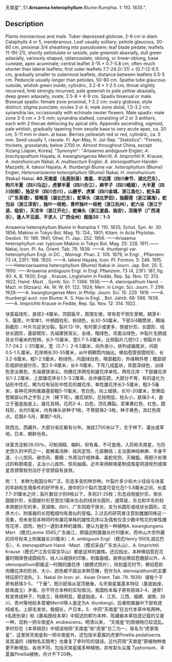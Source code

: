 天南星",
51.**Arisaema heterophyllum** Blume Rumphia. 1: 110. 1835.",

## Description
Plants monoecious and male. Tuber depressed globose, 2-6 cm in diam. Cataphylls 4 or 5, membranous. Leaf usually solitary; petiole glaucous, 30-60 cm, proximal 3/4 sheathing into pseudostem; leaf blade pedate; leaflets 11-19(-21), shortly petiolulate or sessile, pale greenish abaxially, dull green adaxially, variously shaped, oblanceolate, oblong, or linear-oblong, base cuneate, apex acuminate; central leaflet 3-15 × 0.7-5.8 cm, often much shorter than lateral leaflets; first outer leaflets 7.7-24.2(-31) × (0.7-)2-6.5 cm, gradually smaller to outermost leaflets, distance between leaflets 0.5-5 cm. Peduncle usually longer than petioles, 50-80 cm. Spathe tube glaucous outside, whitish green inside, cylindric, 3.2-8 × 1-2.5 cm, throat slightly recurved; limb strongly incurved, pale greenish to pale yellow abaxially, deep green adaxially, ovate, 2.5-8 × 4-9 cm. Spadix bisexual or male. Bisexual spadix: female zone proximal, 1-2.2 cm; ovary globose; style distinct; stigma punctate; ovules 3 or 4; male zone distal, 1.5-3.2 cm; synandria lax; occasionally with echinate neuter flowers. Male spadix: male zone 3-5 cm × 3-5 mm; synandria stalked, consisting of 2 or 3 anthers, each with 2 thecae dehiscing by apical slits. Appendix ascending, sigmoid, pale whitish, gradually tapering from sessile base to very acute apex, ca. 20 cm, 5-11 mm in diam. at base. Berries yellowish red or red, cylindric, ca. 5 mm. Seed usually 1, clavate. Fl. Apr-May, fr. Jul-Sep.
  "Statistics": "Forests, thickets, grasslands; below 2700 m. Almost throughout China, except Xizang [Japan, Korea].
  "Synonym": "*Arisaema ambiguum* Engler; *A. brachyspathum* Hayata; *A. kwangtungense* Merrill; *A. limprichtii* K. Krause; *A. manshuricum* Nakai; *A. multisectum* Engler; *A. stenospathum* Handel-Mazzetti; *A. takeoi* Hayata; *A. thunbergii* Blume var. *heterophyllum* (Blume) Engler; *Heteroarisaema heterophyllum* (Blume) Nakai; *H. manshuricum* (Nakai) Nakai.
**40.天南星（名医别录）南星、半边莲（四川奉节、湖北巴东），狗爪半夏（四川马边），虎掌半夏（四川合江），麻芋子（四川峨眉），大半夏（四川剑阁），独足伞（四川合川），山磨芋、虎掌（四川金城、浙江昌化），蛇头蒜（广东英德），锁喉莲（湖北巴东），蛇草头（湖北罗田），独脚莲（浙江镇海），蛇包谷（浙江淳安），独叶一枝枪、青杆独叶一枝枪（浙江杭州），蛇六谷（浙江宁波、临安），天凉伞（浙江开化），蛇棒头（浙江遂昌、临安），双隆芋（广西凌乐），逢人不见面、不求人（广西全州）图版30：1-3**

Arisaema heterophyllum Blume in Rumphia 1: 110. 1835; Schot. Syn. Ar. 30. 1856; Makino in Tokyo Bot. Mag. 15: 134., 1901; Kitam. in Acta Phytotax. Geobot. 10: 189. 1941; Ohwi, Fl. Jap.: 252. 1956. ——Arisaema heterophyllum var. typicum Makino in Tokyo Bot. Mag. 25: 228. 1911.——Nakai, Icon. Pl. As. Orient. Tab. 79. 1939. ——A. thunbergii var. heterophyllum Engl. in DC. , Monogr. Phan. 2. 105. 1879, in Engl. , Pflanzenr. 73 (4, 23F): 188. 1920. ——A. takeoi Hayata, Icon. Pl. Formos. 5: 246. 1915. ——Heteroarisaema heterophyllum (Blume) Nakai in Journ. Jap. Bot. 25: 5. 1950. ——Arisaema ambiguum Engl. in Engl. Pflanzenr. 73 (4, 23F): 187, fig. 40: A, B. 1920; Engl. , Krause, Linglsheim in Fedde, Rep. Sp. Nov. 12: 313. 1922; Hand.-Mazt. , Symb. Sin. 7: 1366. 1936.——A. stenospathum Hand. -Mazt. in Sitzsanz. Ak. W. W. 61: 122. 1924; Merr. in Lingn. Sci. Journ. 7: 299. 1929.——A. kwangtungense Merr. in Philip. Journ. Sci. 15: 229. 1919. ——A. thunbergii auct. non Blume: K. S. Hao in Engl. , Bot. Jahrb. 68: 586. 1938. ——A. limprichtii Krause in Fedde, Rep. Sp. Nov. 12: 314. 1922.

块茎扁球形，直径2-4厘米，顶部扁平，周围生根，常有若干侧生芽眼。鳞芽4-5，膜质。叶常单1，叶柄圆柱形，粉绿色，长30-50厘米，下部3/4鞘筒状，鞘端斜截形；叶片鸟足状分裂，裂片13-19，有时更少或更多，倒披针形、长圆形、线状长圆形，基部楔形，先端骤狭渐尖，全缘，暗绿色，背面淡绿色，中裂片无柄或具长15毫米的短柄，长3-15厘米，宽0.7-5.8厘米，比侧裂片几短1/2；侧裂片长7.7-24.2（-31)厘米，宽（0.7-）2-6.5厘米，向外渐小，排列成蝎尾状，间距0.5-1.5,厘米。花序柄长30-55厘米，从叶柄鞘筒内抽出。佛焰苞管部圆柱形，长3.2-8厘米，粗1-2.5厘米，粉绿色，内面绿白色，喉部截形，外缘稍外卷；檐部卵形或卵状披针形，宽2.5-8厘米，长4-9厘米，下弯几成盔状，背面深绿色、淡绿色至淡黄色，先端骤狭渐尖。肉穗花序两性和雄花序单性。两性花序：下部雌花序长1-2.2厘米，上部雄花序长1.5-3.2厘来，此中雄花疏，大部分不育，有的退化为钻形中性花，稀为仅有钻形中性花的雌花序。单性雄花序长3-5厘米，粗3-5毫米，各种花序附属器基部粗5-11毫米，苍白色，向上细狭，长10-20厘米，至佛焰苞喉部以外之字形上升（稀下弯）。雌花球形，花柱明显，柱头小，胚珠3-4，直立于基底胎座上。雄花具柄，花药2-4，白色，顶孔横裂。浆果黄红色、红色，圆柱形，长约5毫米，内有棒头状种子1枚，不育胚珠2-3枚，种子黄色，具红色斑点。花期4-5月，果期7-9月。

除西北、西藏外，大部分省区都有分布，海拔2700米以下，生于林下、灌丛或草地。日本、朝鲜也有。

块茎含淀粉28.05％，可制酒精、糊料，但有毒，不可食用。入药称天南星，为历史悠久的中药之一，能解毒消肿、祛风定惊、化痰散结；主治面神经麻痹、半身不遂、小儿惊风、破伤风、癫癎；外用治疗疮肿毒、毒蛇咬伤、灭蝇蛆。用胆汁处理过的称胆南星，主治小儿痰热、惊风抽搐。近年来用鲜南星制成南星阴道栓剂或南星宫颈管栓剂治疗子宫颈癌有良效。

附：1．本种为我国分布广泛，形态多变的林奈种。叶裂片多少和大小往往与块茎的年龄和生境条件的好坏有关。居中的3个裂片宽度可变化在1-5.8厘米之间，长度7.7-31厘米之间；裂片数目少则9枚以下，多则21-25枚；形态自倒披针形，倒长圆披针形，长圆披针形至宽仅1厘米左右的线状长圆形，通常是，东北和华东的标本倒披针形的多，至湖南、四川、广东则趋于狭长，变为长圆形或线状长圆形。花序大小、附属器的长短粗细均有类似的变幅。2.过去的研究者注意到雌雄同株这一现象，但未发现本种同时有雄花单株的雄性花序以及偶有仅含少数中性花的单性雌性花序，因而，他们一遇到本种的雄株，便认为是另一种植物A. kwangtungens Merr.（模式Levine 3565,广东曲江，原描述附属器长约10厘米，而中山大学所藏的同号标本上附属器长20厘米）；A. ambiguum Engl.（模式Henry 5508,湖北巴东）、A. stenospathum Hand. -Mazt.（模式采自广东龙头山）、A. limprichtii Krause（模式产江苏句容宝华山）都是这样的雄株。还应指出，本种佛焰苞在花蕾时期席卷成圆柱形，给人以细狭的印象，附属器细，直伸出佛焰苞檐部以外，A. stenospathum即属这一时期的雄花序（据模式照片），待到盛花时节，佛焰苞和肉穗花序的形状、大小、颜色都不超出本种范畴，而作为A. stenospathum的主要特征即行消失。3．Nakai (in Icon. pl．Asiae Orient. Tab. 79. 1939）谓每个子房有胚珠3-5， “下垂”，图示胚珠从室顶悬垂，与天南星属基本特征（基底胎座，胚珠直立）矛盾，亦不符合本种的实际情况。我国标本每子房有胚珠3-4，通常1枚发育成种子，均直立，珠柄明显，基底胎座。4．江苏、江西、福建、湖南、四川、贵州等地标本曾被Merrill等人鉴定为A. thunbergii，后者附属器中下部有疣绉或毛，上部毛发状，极细长，产日本。5．中药“天南星”在古代本草中有两种。《名医别录》和《嘉祐图经本草》中叙述的即为本种，陈藏器本草拾遗记载的又是一种，现称一把伞南星A. erubescens。明清以来， “天南星”的原植物已较混乱。李时珍在《本草纲目》中错误地把“天南星”和“虎掌”合二为一，易名为“虎掌南星”，这里除天南星和一把伞南星外，还包括半夏属的虎掌Pinellia pedatisecta. 吴其濬的《植物名实图考》也重复了李时珍的错误。近代药用“天南星”原植物种类更不断增加，各地不同，包括天南星属多种植物，并有犁头尖属 Typhonium、半夏属Pinellia植物，共计不下20种。
